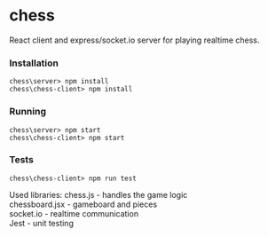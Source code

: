 # chess
React client and express/socket.io server for playing realtime chess.

### Installation

`chess\server> npm install`  
`chess\chess-client> npm install`  

### Running

`chess\server> npm start`  
`chess\chess-client> npm start`  

### Tests

`chess\chess-client> npm run test`  


Used libraries:
chess.js - handles the game logic  
chessboard.jsx - gameboard and pieces  
socket.io  - realtime communication  
Jest - unit testing  
